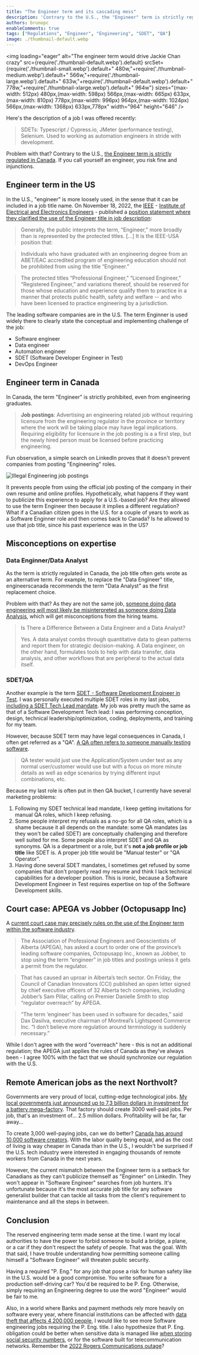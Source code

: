 ```yaml
---
title: "The Engineer term and its cascading mess"
description: 'Contrary to the U.S., the "Engineer" term is strictly regulated in Canada, to the point where it causes negative consequences for Canadian professionals'
authors: brunopc
enableComments: true
tags: ["Regulations", "Engineer", "Engineering", "SDET", "QA"]
image: ./thumbnail-default.webp
---
```


<img loading="eager" alt="The engineer term would drive Jackie Chan crazy" src={require('./thumbnail-default.webp').default} srcSet={require('./thumbnail-small.webp').default+" 480w,"+require('./thumbnail-medium.webp').default+" 566w,"+require('./thumbnail-large.webp').default+" 633w,"+require('./thumbnail-default.webp').default+" 778w,"+require('./thumbnail-xlarge.webp').default+" 964w"} sizes="(max-width: 512px) 480px,(max-width: 598px) 566px,(max-width: 665px) 633px,(max-width: 810px) 778px,(max-width: 996px) 964px,(max-width: 1024px) 566px,(max-width: 1368px) 633px,778px" width="964" height="646" />

Here's the description of a job I was offered recently:

> SDETs:  Typescript / Cypress.io, JMeter (performance testing), Selenium.  Used to working as automation engineers in stride with development.

Problem with that? Contrary to the U.S., [the Engineer term is strictly regulated in Canada](https://engineerscanada.ca/become-an-engineer/use-of-professional-title-and-designations). If you call yourself an engineer, you risk fine and injunctions.

<!-- truncate -->

## Engineer term in the US

In the U.S., "engineer" is more loosely used, in the sense that it can be included in a job title name. On November 18, 2022, the [IEEE](https://ieeeusa.org/) - [Institute of Electrical and Electronics Engineers](https://fr.wikipedia.org/wiki/Institute_of_Electrical_and_Electronics_Engineers) - published a [position statement where they clarified the use of the Engineer title in job description](https://ieeeusa.org/assets/public-policy/positions/workforce/EngineerTitle1122.pdf):

> Generally, the public interprets the term, “Engineer,” more broadly than is represented by the protected titles. […] It is the IEEE-USA position that:

> Individuals who have graduated with an engineering degree from an ABET/EAC accredited program of engineering education should not be prohibited from using the title “Engineer.”

> The protected titles “Professional Engineer,” “Licensed Engineer,” “Registered Engineer,” and variations thereof, should be reserved for those whose education and experience qualify them to practice in a manner that protects public health, safety and welfare -- and who have been licensed to practice engineering by a jurisdiction.

The leading software companies are in the U.S. The term Enginner is used widely there to clearly state the conceptual and implementing challenge of the job:

- Software engineer
- Data engineer
- Automation engineer
- SDET (Software Developer Engineer in Test)
- DevOps Engineer

## Engineer term in Canada

In Canada, the term "Engineer" is strictly prohibited, even from engineering graduates.

> **Job postings**: Advertising an engineering related job without requiring licensure from the engineering regulator in the province or territory where the work will be taking place may have legal implications. Requiring eligibility for licensure in the job posting is a a first step, but the newly hired person must be licensed before practicing engineering.

Fun observation, a simple search on LinkedIn proves that it doesn't prevent companies from posting "Engineering" roles.

<div class="centered">

![Illegal Engineering job postings](./Illegal-engineering-postings.webp)

</div>

It prevents people from using the official job posting of the company in their own resume and online profiles. Hypothetically, what happens if they want to publicize this experience to apply for a U.S.-based job? Are they allowed to use the term Engineer then because it implies a different regulation? What if a Canadian citizen goes in the U.S. for a couple of years to work as a Software Enginner role and then comes back to Canada? Is he allowed to use that job title, since his past experience was in the US? 

## Misconceptions on expertise

### Data Enginner/Data Analyst

As the term is strictly regulated in Canada, the job title often gets wrote as an alternative term. For example, to replace the "Data Engineer" title, engineerscanada recommends the term "Data Analyst" as the first replacement choice.

Problem with that? As they are not the same job, [someone doing data engineering will most likely be misinterpreted as someone doing Data Analysis](https://www.springboard.com/blog/data-science/data-engineer-vs-data-analyst/), which will get misconceptions from the hiring teams.

> Is There a Difference Between a Data Engineer and a Data Analyst?
>
> Yes. A data analyst combs through quantitative data to glean patterns and report them for strategic decision-making. A Data engineer, on the other hand, formulates tools to help with data transfer, data analysis, and other workflows that are peripheral to the actual data itself.

### SDET/QA

Another example is the term [SDET - Software Development Engineer in Test](https://www.softwaretestinghelp.com/what-is-sdet/). I was personally executed multiple SDET roles in my last jobs, [including a SDET Tech Lead mandate](/docs/experiences/sdet-tech-lead-at-national-bank-of-canada). My job was pretty much the same as that of a Software Development Tech lead: I was performing conception, design, technical leadership/optimization, coding, deployments, and training for my team.

However, because SDET term may have legal consequences in Canada, I often get referred as a "QA". [A QA often refers to someone manually testing software](https://www.softwaretestinghelp.com/what-is-sdet/#:~:text=QA%20tester%20would%20just%20use%20the%20Application/System%20under%20test%20as%20any%20normal%20user/customer%20would%20use).

> QA tester would just use the Application/System under test as any normal user/customer would use but with a focus on more minute details as well as edge scenarios by trying different input combinations, etc.

Because my last role is often put in then QA bucket, I currently have several marketing problems:

1. Following my SDET technical lead mandate, I keep getting invitations for manual QA roles, which I keep refusing.
2. Some people interpret my refusals as a no-go for all QA roles, which is a shame because it all depends on the mandate: some QA mandates (as they won't be called SDET) are conceptually challenging and therefore well suited for me. Some people also interpret SDET and QA as synonyms. QA is a department or a role, but it's **not a job profile or job title** like SDET is. A proper job title would be "Manual tester" or "QA Operator".
3. Having done several SDET mandates, I sometimes get refused by some companies that don't properly read my resume and think I lack technical capabilities for a developer position. This is ironic, because a Software Development Engineer in Test requires expertise on top of the Software Development skills.

## Court case: APEGA vs Jobber (Octopusapp Inc)

A [current court case may precisely rules on the use of the Engineer term within the software industry](https://www.theglobeandmail.com/business/technology/article-is-a-software-engineer-an-engineer-alberta-regulator-says-no-riling-2/).

> The Association of Professional Engineers and Geoscientists of Alberta (APEGA), has asked a court to order one of the province’s leading software companies, Octopusapp Inc., known as Jobber, to stop using the term “engineer” in job titles and postings unless it gets a permit from the regulator.

> That has caused an uproar in Alberta’s tech sector. On Friday, the Council of Canadian Innovators (CCI) published an open letter signed by chief executive officers of 32 Alberta tech companies, including Jobber’s Sam Pillar, calling on Premier Danielle Smith to stop “regulator overreach” by APEGA.

> “The term ‘engineer’ has been used in software for decades,” said Dax Dasilva, executive chairman of Montreal’s Lightspeed Commerce Inc. “I don’t believe more regulation around terminology is suddenly necessary.”

While I don't agree with the word "overreach" here - this is not an additional regulation; the APEGA just applies the rules of Canada as they've always been - I agree 100% with the fact that we should synchronize our regulation with the U.S.

## Remote American jobs as the next Northvolt?

Governments are very proud of local, cutting-edge technological jobs. [My local governments just announced up to 7,3 billion dollars in investment for a battery mega-factory](https://www.bnnbloomberg.ca/northvolt-gets-billions-from-canada-to-build-quebec-ev-battery-plant-1.1977685). That factory should create 3000 well-paid jobs. Per job, that's an investment of... 2.5 million dollars. Profitability will be far, far away...

To create 3,000 well-paying jobs, can we do better? [Canada has around 10,000 software creators](https://www150.statcan.gc.ca/t1/tbl1/en/tv.action?pid=9810040401&pickMembers%5B0%5D=1.1&pickMembers%5B1%5D=2.1&pickMembers%5B2%5D=3.4&pickMembers%5B3%5D=4.20). With the labor quality being equal, and as the cost of living is way cheaper in Canada than in the U.S., I wouldn't be surprised if the U.S. tech industry were interested in engaging thousands of remote workers from Canada in the next years.

However, the current mismatch between the Engineer term is a setback for Canadians as they can't publicize themself as "Enginner" on LinkedIn. They won't appear in "Software Engineer" searches from job hunters. It's unfortunate because it's the most accurate job title for any software generalist builder that can tackle all tasks from the client's requirement to maintenance and all the steps in between.

## Conclusion

The reserved engineering term made sense at the time. I want my local authorities to have the power to forbid someone to build a bridge, a plane, or a car if they don't respect the safety of people. That was the goal. With that said, I have trouble understanding how permitting someone calling himself a "Software Engineer" will threaten public security.

Having a required "P. Eng." for any job that pose a risk for human safety like in the U.S. would be a good compromise. You write software for a production self-driving car? You'd be required to be P. Eng. Otherwise, simply requiring an Engineering degree to use the word "Engineer" would be fair to me.

Also, in a world where Banks and payment methods rely more heavily on software every year, where financial institutions can be affected with [data theft that affects 4,200,000 people](https://www.cbc.ca/news/canada/montreal/desjardins-data-breach-1.5344216), I would like to see more Software engineering jobs requiring the P. Eng. title. I also hypothesize that P. Eng. obligation could be better when sensitive data is managed like [when storing social security numbers](https://www.reddit.com/r/webdev/comments/6bzicz/best_practice_for_storing_ssn/), or for the software built for telecommunication networks. Remember the [2022 Rogers Communications outage](https://en.wikipedia.org/wiki/2022_Rogers_Communications_outage)?